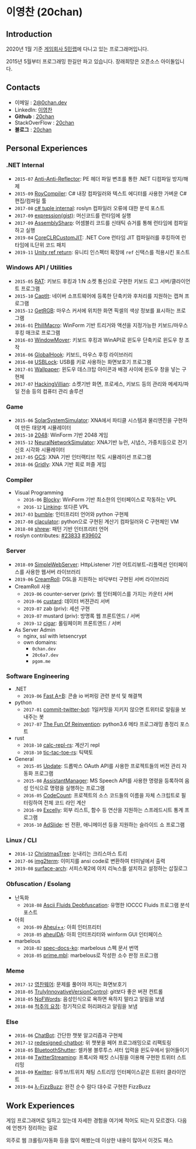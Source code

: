 # **이영찬** (20chan)

## Introduction

2020년 1월 기준 [게임회사 5민랩](https://5minlab.com)에 다니고 있는 프로그래머입니다.

2015년 5월부터 프로그래밍 한길만 파고 있습니다. 장래희망은 오픈소스 아이돌입니다.

## Contacts

- 이메일 : [2@0chan.dev](mailto:2@0chan.dev)
- LinkedIn: [이영찬](https://www.linkedin.com/in/%EC%98%81%EC%B0%AC-%EC%9D%B4-3727b6121/)
- **Github** : [20chan](https://github.com/20chan)
- StackOverFlow : [20chan](https://stackoverflow.com/users/5906697/20chan)
- **블로그** : [20chan](https://blog.0chan.dev/)

## Personal Experiences

### .NET Internal

- `2015-07` [Anti-Anti-Reflector](https://github.com/20chan/OldProjects/tree/master/Anti-Anti-.Net%20Reflector): PE 헤더 파일 변조를 통한 .NET 디컴파일 방지/해제
- `2015-09` [RoyCompiler](https://github.com/20chan/OldProjects/tree/master/RoyCompiler): C# 내장 컴파일러와 텍스트 에디터를 사용한 가벼운 C# 편집/컴파일 툴
- `2017-08` [c# tuple internal](https://blog.0chan.dev/2017-08-22-Something-Wrong-In-Csharp-Tuple/): roslyn 컴파일러 오류에 대한 분석 포스트
- `2017-09` [expression(gist)](https://gist.github.com/20chan/d1e95529a4d39e836ea38cc8e0d29f9d): 머신코드를 런타임에 실행
- `2017-09` [AssemblySharp](https://github.com/20chan/AssemblySharp): 어셈블리 코드를 신태틱 슈거를 통해 런타임에 컴파일하고 실행
- `2019-04` [CoreCLRCustomJIT](https://github.com/20chan/CoreCLRCustomJIT): .NET Core 런타임 JIT 컴파일러를 후킹하여 런타임에 IL단위 코드 패치
- `2019-11` [Unity ref return](https://blog.0chan.dev/2019-11-10-InspectorExtender-ref-getter/): 유니티 인스펙터 확장에 `ref` 신택스를 적용시킨 포스트

### Windows API / Utilities

- `2015-05` [RAT](https://github.com/20chan/all-my-projects#2015-05-28-rat): 키보드 후킹과 1:N 소켓 통신으로 구현한 키보드 로그 서버/클라이언트 프로그램
- `2015-10` [CaptIt](https://github.com/20chan/CaptIt): 네이버 소프트웨어에 등록한 단축키와 후처리를 지원하는 캡쳐 프로그램
- `2015-12` [GetRGB](https://github.com/20chan/OldProjects/tree/master/GetRGB): 마우스 커서에 위치한 화면 픽셀의 색상 정보를 표시하는 프로그램
- `2016-01` [PhillMacro](https://github.com/20chan/PhillMacro): WinForm 기반 트리거와 액션을 지정가능한 키보드/마우스 후킹 매크로 프로그램
- `2016-03` [WindowMover](https://github.com/20chan/WindowMover): 키보드 후킹과 WinAPI로 윈도우 단축키로 윈도우 창 조작
- `2016-06` [GlobalHook](https://github.com/20chan/GlobalHook): 키보드, 마우스 후킹 라이브러리
- `2016-08` [USBLock](https://github.com/20chan/USBLock): USB를 키로 사용하는 화면보호기 프로그램
- `2017-01` [Wallpaper](https://github.com/20chan/Wallpaper): 윈도우 데스크탑 아이콘과 배경 사이에 윈도우 창을 넣는 구현체
- `2017-07` [HackingVillian](https://github.com/20chan/HackingVillain): 소켓기반 화면, 프로세스, 키보드 등의 관리와 메세지/파일 전송 등의 컴퓨터 관리 솔루션

### Game

- `2015-06` [SolarSystemSimulator](https://github.com/20chan/all-my-projects#2015-06-11-solarsystemsimulator): XNA에서 파티클 시스템과 물리엔진을 구현하여 만든 태양계 시뮬레이터
- `2015-10` [2048](https://github.com/20chan/OldProjects/tree/master/2048): WinForm 기반 2048 게임
- `2015-12` [NeuralNetworkSimulator](https://github.com/20chan/NeuralNetworkSimulator): XNA기반 뉴런, 시냅스, 가중치등으로 전기 신호 시각화 시뮬레이터
- `2017-05` [GCS](https://github.com/Big-BlueBerry/GCS): XNA 기반 인터랙티브 작도 시뮬레이션 프로그램
- `2018-06` [Gridly](https://github.com/20chan/Gridly): XNA 기반 회로 퍼즐 게임

### Compiler

- Visual Programming
  - `2016-06` [Blocky](https://github.com/20chan/Blocky): WinForm 기반 최소한의 인터페이스로 작동하는 VPL
  - `2016-12` [Linking](https://github.com/20chan/Linking-VPL): 또다른 VPL
- `2017-03` [bumble](https://github.com/20chan/bumble): 인터프리터 언어와 python 구현체
- `2017-08` [claculator](https://github.com/20chan/claculator): python으로 구현된 계산기 컴파일러와 C 구현체인 VM
- `2018-08` [shrew](https://github.com/20chan/shrew): 패턴 기반 인터프리터 언어
- roslyn contributes: [#23833](https://github.com/dotnet/roslyn/issues/23833) [#39602](https://github.com/dotnet/roslyn/issues/39602)

### Server

- `2018-09` [SimpleWebServer](https://github.com/20chan/SimpleWebServer): HttpListener 기반 어트리뷰트-리플렉션 인터페이스를 사용한 웹서버 라이브러리
- `2019-06` [CreamRoll](https://github.com/20chan/CreamRoll): DSL을 지원하는 바닥부터 구현된 서버 라이브러리
- CreamRoll 사용
  - `2019-06` counter-server (priv): 웹 인터페이스를 가지는 카운터 서버
  - `2019-06` [custard](https://github.com/20chan/custard): 데이터 버젼관리 서버
  - `2019-07` zab (priv): 세션 구현
  - `2019-07` mustard (priv): 방명록 웹 프론트엔드 / 서버
  - `2019-12` [cigar](https://github.com/20chan/cigar): 롤링페이퍼 프론트엔드 / 서버
- As Server Admin
  - nginx, ssl with letsencrypt
  - own domains:
    - `0chan.dev`
    - `20c6a7.dev`
    - `pgom.me`

### Software Engineering

- .NET
  - `2019-06` [Fast A+B](https://gist.github.com/20chan/67fff1d3da8549d8540239c39f3f8bcd): 콘솔 io 버퍼링 관련 분석 및 해결책
- python
  - `2017-01` [commit-twitter-bot](https://github.com/20chan/commit-twitter-bot): 1일커밋을 지키지 않으면 트위터로 알림을 보내주는 봇
  - `2017-07` [The Fun Of Reinvention](https://blog.0chan.dev/2017-07-02-The-Fun-Of-Reinvention/): python3.6 메타 프로그래밍 총정리 포스트
- rust
  - `2018-10` [calc-repl-rs](https://github.com/20chan/calc-repl-rs): 계산기 repl
  - `2018-10` [tic-tac-toe-rs](https://github.com/20chan/tic-tac-toe-rs): 틱택토
- General
  - `2015-05` [Update](https://github.com/20chan/OldProjects/tree/master/Update): 드롭박스 OAuth API를 사용한 프로젝트들의 버전 관리 자동화 프로그램
  - `2015-08` [AssistantManager](https://github.com/20chan/OldProjects/tree/master/Assistant%20Manager): MS Speech API를 사용한 명령을 등록하여 음성 인식으로 명령을 실행하는 프로그램
  - `2016-05` [CodeCount](https://github.com/20chan/CodeCounter): 프로젝트의 소스 코드들의 이름을 자체 스크립트로 필터링하여 전체 코드 라인 계산
  - `2016-09` [Excelly](https://github.com/20chan/Excelly): 외부 리스트, 함수 등 연산을 지원하는 스프레드시트 통계 프로그램
  - `2016-10` [AdSlide](https://github.com/20chan/UIEngine): 씬 전환, 애니메이션 등을 지원하는 슬라이드 쇼 프로그램

### Linux / CLI

- `2016-12` [ChristmasTree](https://github.com/20chan/ChristmasTree): 눈내리는 크리스마스 트리
- `2017-06` [img2term](https://github.com/20chan/img2term): 이미지를 ansi code로 변환하여 터미널에서 출력
- `2019-08` [surface-arch](https://github.com/20chan/surface-arch/issues): 서피스북2에 아치 리눅스를 설치하고 설정하는 삽질로그

### Obfuscation / Esolang

- 난독화
  - `2018-08` [Ascii Fluids Deobfuscation](https://blog.0chan.dev/2018-08-06-IOCCC-Fluid-Dynamics/): 유명한 IOCCC Fluids 프로그램 분석 포스트
- 아희
  - `2016-09` [Aheui++](https://github.com/20chan/Aheuiplusplus): 아희 인터프리터
  - `2018-05` [aheuIDA](https://github.com/20chan/aheuIDA): 아희 인터프리터와 winform GUI 인터페이스
- marbelous
  - `2018-02` [spec-docs-ko](https://github.com/20chan/marbelous-docs-korean): marbelous 스펙 문서 번역
  - `2018-05` [prime.mbl](https://gist.github.com/20chan/2dc30936f71231a029f07eb3a981c052): marbelous로 작성한 소수 판정 프로그램

### Meme

- `2017-12` [영찬웨어](https://github.com/20chan/YeongChanWare): 문제를 풀어야 꺼지는 화면보호기
- `2018-05` [TrulyInnovativeVersionControl](https://github.com/20chan/TrulyInnovativeVersionControl): git보다 좋은 버젼 컨트롤
- `2018-05` [NoFWords](https://github.com/20chan/NoFWords): 음성인식으로 욕하면 욕하지 말라고 알림을 보냄
- `2018-08` [척추의 요정](https://github.com/20chan/NeckAngel): 정기적으로 허리펴라고 알림을 보냄

### Else

- `2016-06` [ChatBot](https://github.com/20chan/ChatBot): 간단한 챗봇 알고리즘과 구현체
- `2017-12` [redesigned-chatbot](https://github.com/Big-BlueBerry/redesigned-chatbot): 위 챗봇을 페어 프로그래밍으로 리팩토링
- `2018-05` [BluetoothShutter](https://github.com/20chan/BluetoothShutter): 셀카봉 블루투스 셔터 입력을 윈도우에서 읽어들이기
- `2018-08` [TwitterStreaming](https://github.com/20chan/TwitterStreaming): 프록시와 패킷 스니핑을 이용해 구현한 트위터 스트리밍
- `2018-09` [Kwitter](https://github.com/20chan/Kwitter): 유투브/트위치 채팅 스트리밍 인터페이스같은 트위터 클라이언트
- `2019-04` [λ-FizzBuzz](https://github.com/20chan/FizzBuzzInPureLambdaCalculus): 완전 순수 람다 대수로 구현한 FizzBuzz

## Work Experiences

게임 프로그래머로 일하고 있는데 자세한 경험을 여기에 적어도 되는지 모르겠다.
다음에 언젠가 정리하는 걸로

외주로 웹 크롤링/자동화 등을 많이 해봤는데 이상한 내용이 많아서 이것도 패스